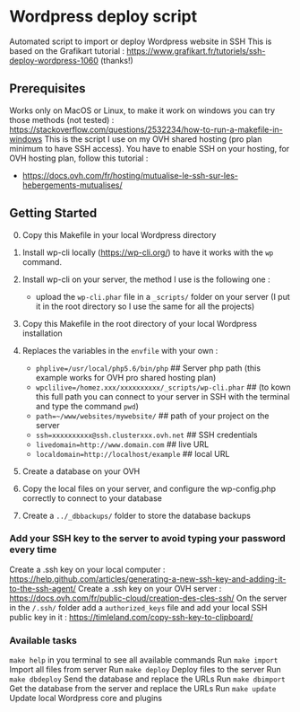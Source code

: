 # Wordpress deploy script

Automated script to import or deploy Wordpress website in SSH
This is based on the Grafikart tutorial : https://www.grafikart.fr/tutoriels/ssh-deploy-wordpress-1060 (thanks!)

## Prerequisites

Works only on MacOS or Linux, to make it work on windows you can try those methods (not tested) :
https://stackoverflow.com/questions/2532234/how-to-run-a-makefile-in-windows
This is the script I use on my OVH shared hosting (pro plan minimum to have SSH access).
You have to enable SSH on your hosting, for OVH hosting plan, follow this tutorial :
- https://docs.ovh.com/fr/hosting/mutualise-le-ssh-sur-les-hebergements-mutualises/

## Getting Started

0. Copy this Makefile in your local Wordpress directory
1. Install wp-cli locally (https://wp-cli.org/) to have it works with the `wp` command.
2. Install wp-cli on your server, the method I use is the following one :
    - upload the `wp-cli.phar` file in a `_scripts/` folder on your server (I put it in the root directory so I use the same for all the projects)

3. Copy this Makefile in the root directory of your local Wordpress installation
4. Replaces the variables in the `envfile` with your own :
    - `phplive=/usr/local/php5.6/bin/php` ## Server php path (this example works for OVH pro shared hosting plan)
    - `wpclilive=/homez.xxx/xxxxxxxxxx/_scripts/wp-cli.phar` ## (to kown this full path you can connect to your server in SSH with the terminal and type the command `pwd`)
    - `path=~/www/websites/mywebsite/` ## path of your project on the server
    - `ssh=xxxxxxxxxx@ssh.clusterxxx.ovh.net` ## SSH credentials
    - `livedomain=http://www.domain.com` ## live URL
    - `localdomain=http://localhost/example` ## local URL
5. Create a database on your OVH
6. Copy the local files on your server, and configure the wp-config.php correctly to connect to your database
7. Create a `../_dbbackups/` folder to store the database backups

### Add your SSH key to the server to avoid typing your password every time

Create a .ssh key on your local computer : https://help.github.com/articles/generating-a-new-ssh-key-and-adding-it-to-the-ssh-agent/
Create a .ssh key on your OVH server : https://docs.ovh.com/fr/public-cloud/creation-des-cles-ssh/
On the server in the `/.ssh/` folder add a `authorized_keys` file and add your local SSH public key in it : https://timleland.com/copy-ssh-key-to-clipboard/

### Available tasks

`make help` in you terminal to see all available commands
Run `make import` Import all files from server
Run `make deploy` Deploy files to the server
Run `make dbdeploy` Send the database and replace the URLs
Run `make dbimport` Get the database from the server and replace the URLs
Run `make update` Update local Wordpress core and plugins
